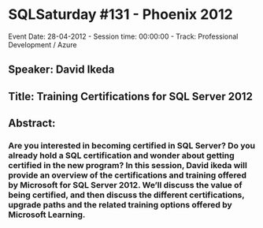 # SQLSaturday #131 - Phoenix 2012
Event Date: 28-04-2012 - Session time: 00:00:00 - Track: Professional Development / Azure
## Speaker: David Ikeda
## Title: Training  Certifications for SQL Server 2012 
## Abstract:
### Are you interested in becoming certified in SQL Server? Do you already hold a SQL certification and wonder about getting certified in the new program? In this session, David ikeda will provide an overview of the certifications and training offered by Microsoft for SQL Server 2012. We’ll discuss the value of being certified, and then discuss the different certifications, upgrade paths and the related training options offered by Microsoft Learning.
